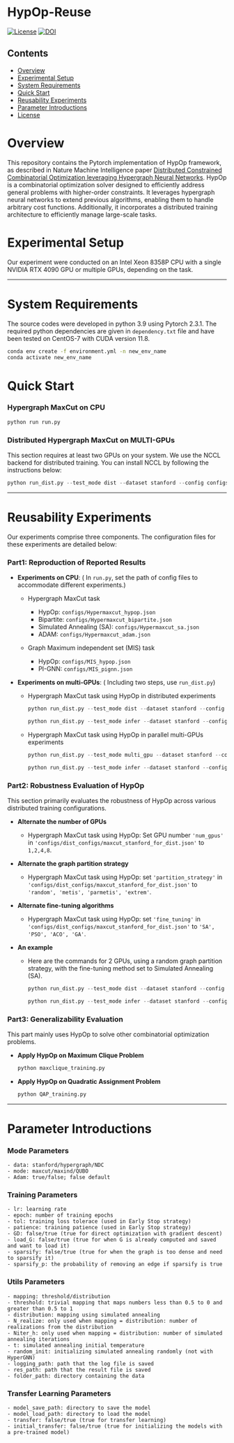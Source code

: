 # HypOp-Reuse
[![License](https://img.shields.io/badge/License-MIT-blue.svg)](https://opensource.org/license/mit)
[![DOI](https://zenodo.org/badge/DOI/10.5281/zenodo.17168913.svg)](https://doi.org/10.5281/zenodo.17168913)
## Contents
- [Overview](#overview)
- [Experimental Setup](#experimental-setup)
- [System Requirements](#system-requirements)
- [Quick Start](#quick-start)
- [Reusability Experiments](#reusability-experiments)
- [Parameter Introductions](#parameter-introductions)
- [License](./LICENSE)


# Overview
This repository contains the Pytorch implementation of HypOp framework, as described in Nature Machine Intelligence paper [Distributed Constrained Combinatorial Optimization leveraging Hypergraph Neural Networks](https://www.nature.com/articles/s42256-024-00833-7). HypOp is a combinatorial optimization solver designed to efficiently address general problems with higher-order constraints. It leverages hypergraph neural networks to extend previous algorithms, enabling them to handle arbitrary cost functions. Additionally, it incorporates a distributed training architecture to efficiently manage large-scale tasks.

# Experimental Setup
Our experiment were conducted on an Intel Xeon 8358P CPU with a single NVIDIA RTX 4090 GPU or multiple GPUs, depending on the task.

---
# System Requirements
The source codes were developed in python 3.9 using Pytorch 2.3.1. The required python dependencies are given in `dependency.txt` file and have been tested on CentOS-7 with CUDA version 11.8.
```bash
conda env create -f environment.yml -n new_env_name
conda activate new_env_name
```

# Quick Start
### Hypergraph MaxCut on CPU

```bash
python run run.py
```
### Distributed Hypergraph MaxCut on MULTI-GPUs
This section requires at least two GPUs on your system. We use the NCCL backend for distributed training. You can install NCCL by following the instructions below:

```python
python run_dist.py --test_mode dist --dataset stanford --config configs/dist_configs/maxcut_stanford_for_dist_2U.json
```



---
# Reusability Experiments
Our experiments comprise three components. The configuration files for these experiments are detailed below:
### Part1: Reproduction of Reported Results
- **Experiments on CPU**: ( In `run.py`, set the path of config files to accommodate different experiments.)
    - Hypergraph MaxCut task
      - HypOp: `configs/Hypermaxcut_hypop.json`
      - Bipartite: `configs/Hypermaxcut_bipartite.json`
      - Simulated Annealing (SA): `configs/Hypermaxcut_sa.json`
      - ADAM: `configs/Hypermaxcut_adam.json`
      
    - Graph Maximum independent set (MIS) task
      - HypOp: `configs/MIS_hypop.json`
      - PI-GNN: `configs/MIS_pignn.json`
      

- **Experiments on multi-GPUs**: ( Including two steps, use `run_dist.py`)
    - Hypergraph MaxCut task using HypOp in distributed experiments
        ```python
        python run_dist.py --test_mode dist --dataset stanford --config configs/dist_configs/maxcut_stanford_for_dist.json
        
        python run_dist.py --test_mode infer --dataset stanford --config configs/infer_configs/maxcut_stanford_for_dist.json
        ```
    - Hypergraph MaxCut task using HypOp in parallel multi-GPUs experiments
        ```python
        python run_dist.py --test_mode multi_gpu --dataset stanford --config configs/dist_configs/maxcut_stanford_for_paral.json
        
        python run_dist.py --test_mode infer --dataset stanford --config configs/infer_configs/maxcut_stanford_for_paral.json
        ```
  
### Part2: Robustness Evaluation of HypOp
This section primarily evaluates the robustness of HypOp across various distributed training configurations.
- **Alternate the number of GPUs**
    - Hypergraph MaxCut task using HypOp: Set GPU number `'num_gpus'` in `'configs/dist_configs/maxcut_stanford_for_dist.json'` to `1,2,4,8`.

- **Alternate the graph partition strategy**
    - Hypergraph MaxCut task using HypOp: set `'partition_strategy'` in `'configs/dist_configs/maxcut_stanford_for_dist.json'` to `'random', 'metis', 'parmetis', 'extrem'`.

- **Alternate fine-tuning algorithms**
    - Hypergraph MaxCut task using HypOp: set `'fine_tuning'` in `'configs/dist_configs/maxcut_stanford_for_dist.json'` to `'SA', 'PSO', 'ACO', 'GA'`.
    
- **An example**

    - Here are the commands for 2 GPUs, using a random graph partition strategy, with the fine-tuning method set to Simulated Annealing (SA).

        ```python
        python run_dist.py --test_mode dist --dataset stanford --config configs/dist_configs/maxcut_stanford_for_dist_2U.json

        python run_dist.py --test_mode infer --dataset stanford --config configs/infer_configs/maxcut_stanford_for_dist_2U.json
        ```
### Part3: Generalizability Evaluation
This part mainly uses HypOp to solve other combinatorial optimization problems.
- **Apply HypOp on Maximum Clique Problem**

    ```bash
    python maxclique_training.py
    ```
- **Apply HypOp on Quadratic Assignment Problem**
    ```bash
    python QAP_training.py
    ```
  
---
# Parameter Introductions
### Mode Parameters
    - data: stanford/hypergraph/NDC
    - mode: maxcut/maxind/QUBO
    - Adam: true/false; false default
### Training Parameters
    - lr: learning rate
    - epoch: number of training epochs
    - tol: training loss tolerace (used in Early Stop strategy)
    - patience: training patience (used in Early Stop strategy)
    - GD: false/true (true for direct optimization with gradient descent) 
    - load_G: false/true (true for when G is already computed and saved and want to load it)
    - sparsify: false/true (true for when the graph is too dense and need to sparsify it)
    - sparsify_p: the probability of removing an edge if sparsify is true
### Utils Parameters    
    - mapping: threshold/distribution
    - threshold: trivial mapping that maps numbers less than 0.5 to 0 and greater than 0.5 to 1
    - distribution: mapping using simulated annealing
    - N_realize: only used when mapping = distribution: number of realizations from the distribution
    - Niter_h: only used when mapping = distribution: number of simulated annealing iterations
    - t: simulated annealing initial temperature
    - random_init: initializing simulated annealing randomly (not with HyperGNN)
    - logging_path: path that the log file is saved
    - res_path: path that the result file is saved
    - folder_path: directory containing the data
### Transfer Learning Parameters
    - model_save_path: directory to save the model
    - model_load_path: directory to load the model
	- transfer: false/true (true for transfer learning)
	- initial_transfer: false/true (true for initializing the models with a pre-trained model)
